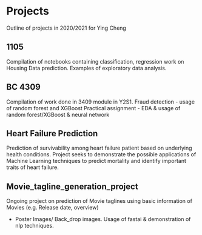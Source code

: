 # Projects
Outline of projects in 2020/2021 for Ying Cheng

## 1105 
Compilation of notebooks containing classification, regression work on Housing Data prediction.
Examples of exploratory data analysis.

## BC 4309 
Compilation of work done in 3409 module in Y2S1. 
Fraud detection - usage of random forest and XGBoost
Practical assignment - EDA & usage of random forest/XGBoost & neural network

## Heart Failure Prediction
Prediction of survivability among heart failure patient based on underlying health conditions. Project seeks to demonstrate the possible applications of Machine Learning techniques to predict mortality and identify important traits of heart failure.

## Movie_tagline_generation_project
Ongoing project on prediction of Movie taglines using basic information of Movies (e.g. Release date, overview)
+ Poster Images/ Back_drop images. Usage of fastai & demonstration of nlp techniques.

